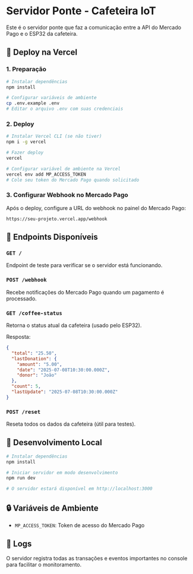 # Servidor Ponte - Cafeteira IoT

Este é o servidor ponte que faz a comunicação entre a API do Mercado Pago e o ESP32 da cafeteira.

## 🚀 Deploy na Vercel

### 1. Preparação
```bash
# Instalar dependências
npm install

# Configurar variáveis de ambiente
cp .env.example .env
# Editar o arquivo .env com suas credenciais
```

### 2. Deploy
```bash
# Instalar Vercel CLI (se não tiver)
npm i -g vercel

# Fazer deploy
vercel

# Configurar variável de ambiente na Vercel
vercel env add MP_ACCESS_TOKEN
# Cole seu token do Mercado Pago quando solicitado
```

### 3. Configurar Webhook no Mercado Pago
Após o deploy, configure a URL do webhook no painel do Mercado Pago:
```
https://seu-projeto.vercel.app/webhook
```

## 📡 Endpoints Disponíveis

### `GET /`
Endpoint de teste para verificar se o servidor está funcionando.

### `POST /webhook`
Recebe notificações do Mercado Pago quando um pagamento é processado.

### `GET /coffee-status`
Retorna o status atual da cafeteira (usado pelo ESP32).

Resposta:
```json
{
  "total": "25.50",
  "lastDonation": {
    "amount": "5.00",
    "date": "2025-07-08T10:30:00.000Z",
    "donor": "João"
  },
  "count": 5,
  "lastUpdate": "2025-07-08T10:30:00.000Z"
}
```

### `POST /reset`
Reseta todos os dados da cafeteira (útil para testes).

## 🧪 Desenvolvimento Local

```bash
# Instalar dependências
npm install

# Iniciar servidor em modo desenvolvimento
npm run dev

# O servidor estará disponível em http://localhost:3000
```

## 🔒 Variáveis de Ambiente

- `MP_ACCESS_TOKEN`: Token de acesso do Mercado Pago

## 📝 Logs

O servidor registra todas as transações e eventos importantes no console para facilitar o monitoramento.
